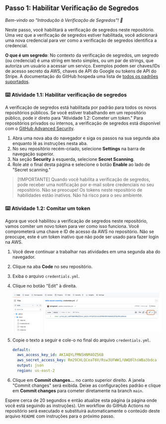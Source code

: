 ## Passo 1: Habilitar Verificação de Segredos

_Bem-vindo ao "Introdução à Verificação de Segredos"! :wave:_

Neste passo, você habilitará a verificação de segredos neste repositório. Uma vez que a verificação de segredos estiver habilitada, você adicionará uma nova credencial para ver como a verificação de segredos identifica a credencial.

**O que é um segredo**: No contexto da verificação de segredos, um segredo (ou credencial) é uma string em texto simples, ou um par de strings, que autoriza um usuário a acessar um serviço. Exemplos podem ser chaves/IDs de acesso secreto da AWS, chaves de API do Google ou tokens de API do Stripe. A documentação do GitHub hospeda uma lista de [todos os padrões suportados](https://docs.github.com/en/code-security/secret-scanning/secret-scanning-patterns#supported-secrets).

### :keyboard: Atividade 1.1: Habilitar verificação de segredos

A verificação de segredos está habilitada por padrão para todos os novos repositórios públicos. Se você estiver trabalhando em um repositório público, pode ir direto para "Atividade 1.2: Cometer um token." Para repositórios privados ou internos, a verificação de segredos está disponível com o [GitHub Advanced Security](https://docs.github.com/en/enterprise-cloud@latest/get-started/learning-about-github/about-github-advanced-security).

1. Abra uma nova aba do navegador e siga os passos na sua segunda aba enquanto lê as instruções nesta aba.
2. No seu repositório recém-criado, selecione **Settings** na barra de navegação superior.
3. Na seção **Security** à esquerda, selecione **Secret Scanning**.
4. Role até o final desta página e selecione o botão **Enable** ao lado de "Secret scanning."

> [!IMPORTANTE]
> Quando você habilita a verificação de segredos, pode receber uma notificação por e-mail sobre credenciais no seu repositório. Não se preocupe! Os tokens neste repositório de habilidades estão inativos. Não há risco para o seu ambiente.

### :keyboard: Atividade 1.2: Comitar um token

Agora que você habilitou a verificação de segredos neste repositório, vamos comiter um novo token para ver como isso funciona. Você comprometerá uma chave e ID de acesso da AWS no repositório. Não se preocupe, este é um token inativo que não pode ser usado para fazer login na AWS.

1. Você deve continuar a trabalhar nas atividades em uma segunda aba do navegador.
2. Clique na aba **Code** no seu repositório.
3. Exiba o arquivo `credentials.yml`.
4. Clique no botão "Edit" à direita.

    ![Uma captura de tela do credentials.yml na interface web do GitHub com o botão de edição destacado](/images/edit-credentials-file.png)

5. Copie o texto a seguir e cole-o no final do arquivo `credentials.yml`.

    ```yaml
    default:
      aws_access_key_id: AKIAQYLPMN5HNM4OZ56B
      aws_secret_access_key: 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
      output: json
      region: us-east-2
    ```

6. Clique em **Commit changes...** no canto superior direito. A janela "Commit changes" será exibida. Deixe as configurações padrão e clique em **Commit changes** para cometer diretamente na branch `main`.

Espere cerca de 20 segundos e então atualize esta página (a página onde você está seguindo as instruções). Um workflow do GitHub Actions no repositório será executado e substituirá automaticamente o conteúdo deste arquivo `README` com instruções para o próximo passo.
